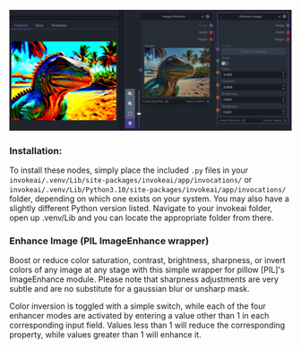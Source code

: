 ![enhance image usage graph](https://raw.githubusercontent.com/dwringer/image-enhance-node/main/image_enhance_usage.jpg)

### Installation:

To install these nodes, simply place the included `.py` files in your `invokeai/.venv/Lib/site-packages/invokeai/app/invocations/` or `invokeai/.venv/Lib/Python3.10/site-packages/invokeai/app/invocations/` folder, depending on which one exists on your system. You may also have a slightly different Python version listed. Navigate to your invokeai folder, open up .venv/Lib and you can locate the appropriate folder from there.

### Enhance Image (PIL ImageEnhance wrapper)

Boost or reduce color saturation, contrast, brightness, sharpness, or invert colors of any image at any stage with this simple wrapper for pillow [PIL]'s ImageEnhance module. Please note that sharpness adjustments are very subtle and are no substitute for a gaussian blur or unsharp mask.

Color inversion is toggled with a simple switch, while each of the four enhancer modes are activated by entering a value other than 1 in each corresponding input field. Values less than 1 will reduce the corresponding property, while values greater than 1 will enhance it.